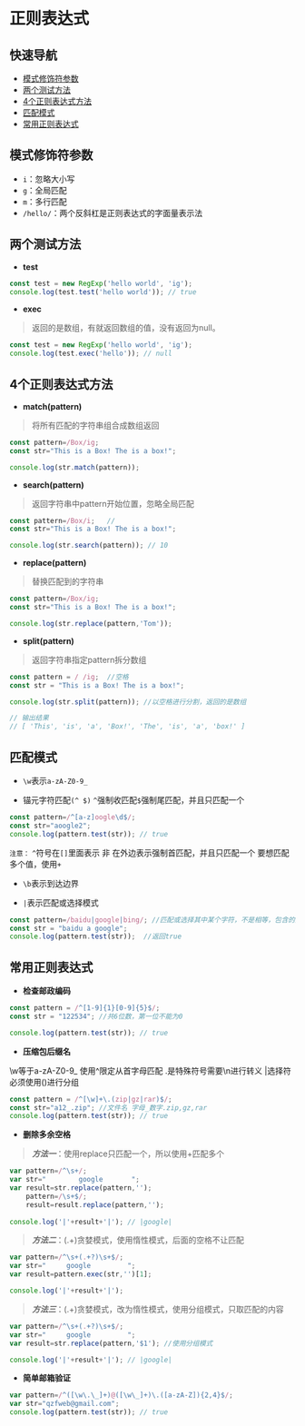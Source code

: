 # 正则表达式

## 快速导航

- [模式修饰符参数](#模式修饰符参数)
- [两个测试方法](#两个测试方法)
- [4个正则表达式方法](#4个正则表达式方法)
- [匹配模式](#匹配模式)
- [常用正则表达式](#常用正则表达式)

## 模式修饰符参数
* ```i```：忽略大小写  
* ```g```：全局匹配   
* ```m```：多行匹配  
* ```/hello/```：两个反斜杠是正则表达式的字面量表示法  

## 两个测试方法

- **test**

```js
const test = new RegExp('hello world', 'ig');
console.log(test.test('hello world')); // true
```

- **exec**

> 返回的是数组，有就返回数组的值，没有返回为null。

```js
const test = new RegExp('hello world', 'ig');
console.log(test.exec('hello')); // null
```

## 4个正则表达式方法

- **match(pattern)**

> 将所有匹配的字符串组合成数组返回

```js
const pattern=/Box/ig;
const str="This is a Box! The is a box!";

console.log(str.match(pattern));
```

- **search(pattern)**

> 返回字符串中pattern开始位置，忽略全局匹配

```js
const pattern=/Box/i;	//
const str="This is a Box! The is a box!";

console.log(str.search(pattern)); // 10
```

- **replace(pattern)**

>替换匹配到的字符串

```js
const pattern=/Box/ig;
const str="This is a Box! The is a box!";

console.log(str.replace(pattern,'Tom'));
```

- **split(pattern)**

> 返回字符串指定pattern拆分数组

```js
const pattern = / /ig;	//空格
const str = "This is a Box! The is a box!";

console.log(str.split(pattern)); //以空格进行分割，返回的是数组

// 输出结果
// [ 'This', 'is', 'a', 'Box!', 'The', 'is', 'a', 'box!' ]
```

## 匹配模式

* ```\w```表示```a-zA-Z0-9_```

* 锚元字符匹配```(^ $)``` ```^```强制收匹配```$```强制尾匹配，并且只匹配一个

```js
const pattern=/^[a-z]oogle\d$/;
const str="aoogle2";
console.log(pattern.test(str)); // true
```

```注意：``` ```^```符号在```[]```里面表示 非  在外边表示强制首匹配，并且只匹配一个 要想匹配多个值，使用```+```

* ```\b```表示到达边界

* ```|```表示匹配或选择模式

```js
const pattern=/baidu|google|bing/; //匹配或选择其中某个字符，不是相等，包含的意思
const str = "baidu a google"; 
console.log(pattern.test(str));  //返回true
```

## 常用正则表达式

- **检查邮政编码**

```js
const pattern = /^[1-9]{1}[0-9]{5}$/;
const str = "122534"; //共6位数，第一位不能为0

console.log(pattern.test(str)); // true
```

- **压缩包后缀名**

\w等于a-zA-Z0-9_ 使用^限定从首字母匹配 .是特殊符号需要\n进行转义
|选择符必须使用()进行分组

```js
const pattern = /^[\w]+\.(zip|gz|rar)$/;  
const str="a12_.zip"; //文件名 字母_数字.zip,gz,rar
console.log(pattern.test(str)); // true
```

- **删除多余空格**

> ***方法一***：使用replace只匹配一个，所以使用+匹配多个

```js
var pattern=/^\s+/; 
var str="        google       ";
var result=str.replace(pattern,'');
    pattern=/\s+$/;
    result=result.replace(pattern,'');
    
console.log('|'+result+'|'); // |google|
```

> ***方法二***：(.+)贪婪模式，使用惰性模式，后面的空格不让匹配
		
```js
var pattern=/^\s+(.+?)\s+$/;
var str="     google         ";
var result=pattern.exec(str,'')[1];

console.log('|'+result+'|');
```

> ***方法三***：(.+)贪婪模式，改为惰性模式，使用分组模式，只取匹配的内容

```js
var pattern=/^\s+(.+?)\s+$/;
var str="     google         ";
var result=str.replace(pattern,'$1'); //使用分组模式

console.log('|'+result+'|'); // |google|
```

- **简单邮箱验证**

```js
var pattern=/^([\w\.\_]+)@([\w\_]+)\.([a-zA-Z]){2,4}$/;
var str="qzfweb@gmail.com";
console.log(pattern.test(str)); // true
```
